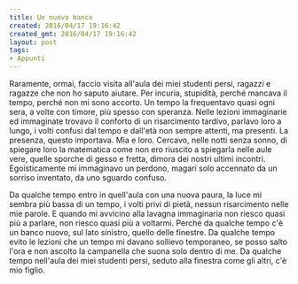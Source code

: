 ```yaml
---
title: Un nuovo banco
created: 2016/04/17 19:16:42
created_gmt: 2016/04/17 19:16:42
layout: post
tags:
- Appunti
---
```


Raramente, ormai, faccio visita all'aula dei miei studenti persi, ragazzi e
ragazze che non ho saputo aiutare. Per incuria, stupidità, perché mancava il
tempo, perché non mi sono accorto. Un tempo la frequentavo quasi ogni sera, a
volte con timore, più spesso con speranza. Nelle lezioni immaginarie ed
immaginate trovavo il conforto di un risarcimento tardivo, parlavo loro a lungo,
i volti confusi dal tempo e dall'età non sempre attenti, ma presenti. La
presenza, questo importava. Mia e loro. Cercavo, nelle notti senza sonno, di
spiegare loro la matematica come non ero riuscito a spiegarla nelle aule vere,
quelle sporche di gesso e fretta, dimora dei nostri ultimi incontri.
Egoisticamente mi immaginavo un perdono, magari solo accennato da un sorriso
inventato, da uno sguardo confuso.

Da qualche tempo entro in quell'aula con una nuova paura, la luce mi sembra più
bassa di un tempo, i volti privi di pietà, nessun risarcimento nelle mie
parole. E quando mi avvicino alla lavagna immaginaria non riesco quasi più a
parlare, non riesco quasi più a voltarmi. Perché da qualche tempo c'è un
banco nuovo, sul lato sinistro, quello delle finestre. Da qualche tempo evito le
lezioni che un tempo mi davano sollievo temporaneo, se posso salto l'ora e non
ascolto la campanella che suona solo dentro di me. Da qualche tempo nell'aula
dei miei studenti persi, seduto alla finestra come gli altri, c'è mio figlio.
